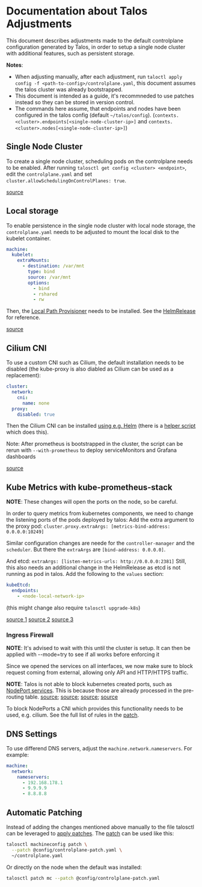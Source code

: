 # Documentation about Talos Adjustments

This document describes adjustments made to the default controlplane
configuration generated by Talos, in order to setup a single node cluster
with additional features, such as persistent storage.

**Notes**:

- When adjusting manually, after each adjustment, run
  `taloctl apply config -f <path-to-config>/controlplane.yaml`,
  this document assumes the talos cluster was already bootstrapped.
- This document is intended as a guide, it's recommneded to use patches instead
  so they can be stored in version control.
- The commands here assume, that endpoints and nodes have been configured in
  the talos config (default `~/talos/config`).
  (`contexts.<cluster>.endpoints[<single-node-cluster-ip>]`
  and `contexts.<cluster>.nodes[<single-node-cluster-ip>]`)

## Single Node Cluster

To create a single node cluster, scheduling pods on the controlplane needs
to be enabled. After running `talosctl get config <cluster> <endpoint>`, edit the
`controlplane.yaml` and set `cluster.allowSchedulingOnControlPlanes: true`.

[source](https://www.talos.dev/v1.9/talos-guides/howto/workers-on-controlplane/)

## Local storage

To enable persistence in the single node cluster with local node storage, the
`controlplane.yaml` needs to be adjusted to mount the local disk to the kubelet
container.

```yaml
machine:
  kubelet:
    extraMounts:
      - destination: /var/mnt
        type: bind
        source: /var/mnt
        options:
          - bind
          - rshared
          - rw
```

Then, the [Local Path Provisioner](https://github.com/rancher/local-path-provisioner)
needs to be installed.
See the [HelmRelease](/infrastructure/storage/local-path-provisioner.yaml) for
reference.

[source](https://www.talos.dev/v1.8/kubernetes-guides/configuration/local-storage/)

## Cilium CNI

To use a custom CNI such as Cilium, the default installation needs to be disabled
(the kube-proxy is also diabled as Cilium can be used as a replacement):

```yaml
cluster:
  network:
    cni:
      name: none
  proxy:
    disabled: true 
```

Then the Cilium CNI can be installed
[using e.g. Helm](https://www.talos.dev/v1.9/kubernetes-guides/network/deploying-cilium/#installation-using-helm)
(there is a [helper script](../helpers/install-cilium.sh) which does this).

Note: After prometheus is bootstrapped in the cluster, the script can be rerun
with `--with-prometheus` to deploy serviceMonitors and Grafana dashboards

[source](https://www.talos.dev/v1.9/kubernetes-guides/network/deploying-cilium/)

## Kube Metrics with kube-prometheus-stack

**NOTE**: These changes will open the ports on the node, so be careful.

In order to query metrics from kubernetes components, we need to change the
listening ports of the pods deployed by talos:
Add the extra argument to the proxy pod:
`cluster.proxy.extraArgs: [metrics-bind-address: 0.0.0.0:10249]`

Similar configuration changes are neede for the `controller-manager` and the
`scheduler`. But there the `extraArgs` are `[bind-address: 0.0.0.0]`.

And etcd: `extraArgs: [listen-metrics-urls: http://0.0.0.0:2381]`
Still, this also needs an additional change in the HelmRelease as etcd is not
running as pod in talos. Add the following to the `values` section:

```yaml
kubeEtcd:
  endpoints:
    - <node-local-network-ip>
```

(this might change also require `talosctl upgrade-k8s`)

[source 1](https://github.com/siderolabs/talos/discussions/7799)
[source 2](https://github.com/prometheus-operator/kube-prometheus/issues/718)
[source 3](https://github.com/siderolabs/talos/discussions/7214)

### Ingress Firewall

**NOTE**: It's advised to wait with this until the cluster is setup. It can then
be applied with --mode=try to see if all works before enforcing it

Since we opened the services on all interfaces, we now make sure to block
request coming from external, allowing only API and HTTP/HTTPS traffic.

**NOTE**: Talos is not able to block kubernetes created ports, such as
[NodePort services](https://kubernetes.io/docs/concepts/services-networking/service/#type-nodeport).
This is because those are already processed in the pre-routing table.
[source](https://ronaknathani.com/blog/2020/07/kubernetes-nodeport-and-iptables-rules/);
[source](https://learnk8s.io/kubernetes-services-and-load-balancing#kube-proxy-and-iptables-rules);
[source](https://stackoverflow.com/questions/62923633/use-iptables-to-block-all-kubernetes-nodeport-communication-from-outside-of-clus);
[source](https://routemyip.com/posts/k8s/networking/nodeport-iptable-under-the-hood/)

To block NodePorts a CNI which provides this functionality needs to be used, e.g. cilium.
See the full list of rules in the [patch](../config/controlplane-patch.yaml).

## DNS Settings

To use differend DNS servers, adjust the `machine.network.nameservers`. For example:

```yaml
machine:
  network:
    nameservers:
      - 192.168.178.1
      - 9.9.9.9
      - 8.8.8.8
```

## Automatic Patching

Instead of adding the changes mentioned above manually to the file
talosctl can be leveraged to
[apply patches](https://www.talos.dev/v1.5/talos-guides/configuration/patching/).
The [patch](../config/controlplane-patch.yaml) can be used like this:

```bash
talosctl machineconfig patch \
  --patch @config/controlplane-patch.yaml \
  ~/controlplane.yaml
```

Or directly on the node when the default was installed:

```bash
talosctl patch mc --patch @config/controlplane-patch.yaml
```
